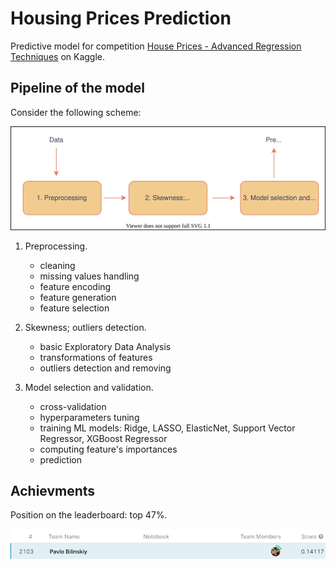 # Housing Prices Prediction

Predictive model for competition [House Prices - Advanced Regression Techniques](https://www.kaggle.com/c/house-prices-advanced-regression-techniques) on Kaggle.

## Pipeline of the model

Consider the following scheme:
<p align="center">
   <img src="images/pipeline.svg" />
</p>

1. Preprocessing.
   - cleaning
   - missing values handling
   - feature encoding
   - feature generation
   - feature selection

2. Skewness; outliers detection.
   - basic Exploratory Data Analysis
   - transformations of features
   - outliers detection and removing

3. Model selection and validation.
   - cross-validation
   - hyperparameters tuning
   - training ML models: Ridge, LASSO, ElasticNet, Support Vector Regressor, XGBoost Regressor
   - computing feature's importances
   - prediction

## Achievments
Position on the leaderboard: top 47%.

![Leaderboard](images/leaderboard.jpeg)

